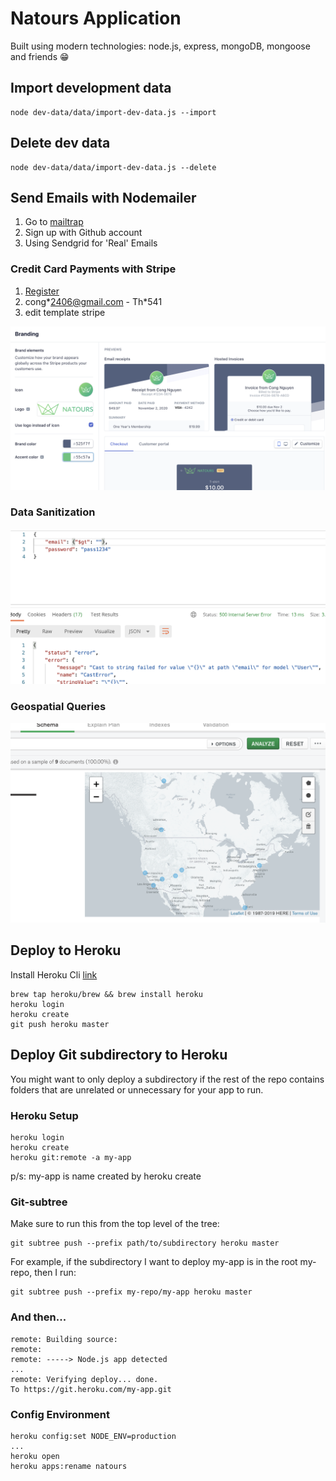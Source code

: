 # Natours Application

Built using modern technologies: node.js, express, mongoDB, mongoose and friends 😁

## Import development data

```
node dev-data/data/import-dev-data.js --import
```

## Delete dev data

```
node dev-data/data/import-dev-data.js --delete
```

## Send Emails with Nodemailer

1. Go to [mailtrap](https://mailtrap.io)
2. Sign up with Github account
3. Using Sendgrid for 'Real' Emails

### Credit Card Payments with Stripe

1. [Register](https://dashboard.stripe.com/register)
2. cong\*2406@gmail.com - Th\*541
3. edit template stripe

![](image/stripe.png)

### Data Sanitization

![](image/sanitization.png)

### Geospatial Queries

![](image/schema_analize.png)

## Deploy to Heroku

Install Heroku Cli [link](https://devcenter.heroku.com/articles/heroku-cli)

```
brew tap heroku/brew && brew install heroku
heroku login
heroku create
git push heroku master
```

## Deploy Git subdirectory to Heroku

You might want to only deploy a subdirectory if the rest of the repo contains folders that are unrelated or unnecessary for your app to run.

### Heroku Setup

```
heroku login
heroku create
heroku git:remote -a my-app
```

p/s: my-app is name created by heroku create

### Git-subtree

Make sure to run this from the top level of the tree:

```
git subtree push --prefix path/to/subdirectory heroku master
```

For example, if the subdirectory I want to deploy my-app is in the root my-repo, then I run:

```
git subtree push --prefix my-repo/my-app heroku master
```

### And then...

```
remote: Building source:
remote:
remote: -----> Node.js app detected
...
remote: Verifying deploy... done.
To https://git.heroku.com/my-app.git
```

### Config Environment

```
heroku config:set NODE_ENV=production
...
heroku open
heroku apps:rename natours
```
